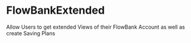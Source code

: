 # FlowBankExtended
Allow Users to get extended Views of their FlowBank Account as well as create Saving Plans
